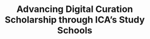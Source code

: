 ---
abstract: null
creators:
- Chaterera-Zambuko, Forget
date: null
document_url: https://services.phaidra.univie.ac.at/api/object/o:1424690/download
grand_parent: iPRES
institutions:
- Sorbonne University Abu Dhabi
keywords: []
landing_page_url: https://phaidra.univie.ac.at/o:1424690
language: eng
layout: publication
license: All rights reserved
notes_url: null
parent: iPRES 2021
publication_type: lightning talk
size: 70480
slides_url: null
source_name: iPRES
title: Advancing Digital Curation Scholarship through ICA’s Study Schools
year: 2021
---